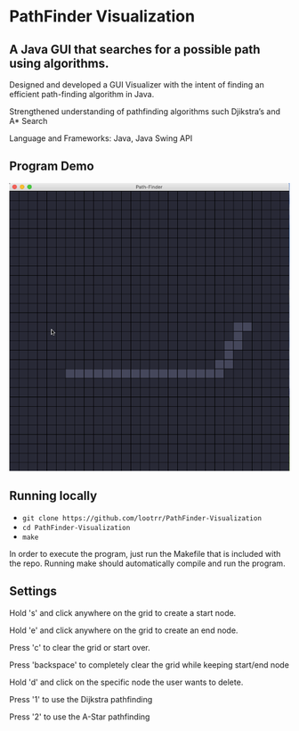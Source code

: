 # PathFinder Visualization

## A Java GUI that searches for a possible path using algorithms.
Designed and developed a GUI Visualizer with the intent of finding an efficient path-finding algorithm in Java.

Strengthened understanding of pathfinding algorithms such Djikstra’s and A* Search 

Language and Frameworks: Java, Java Swing API

## Program Demo
<img src='Demo.gif' title='Gif demo of pathfinder!' alt='PathFinder!'>

## Running locally
* `git clone https://github.com/lootrr/PathFinder-Visualization`
* `cd PathFinder-Visualization`
* `make`

In order to execute the program, just run the Makefile that is included with the repo. Running make should
automatically compile and run the program.

## Settings
Hold 's' and click anywhere on the grid to create a start node.

Hold 'e' and click anywhere on the grid to create an end node.

Press 'c' to clear the grid or start over.

Press 'backspace' to completely clear the grid while keeping start/end node

Hold 'd' and click on the specific node the user wants to delete.

Press '1' to use the Dijkstra pathfinding

Press '2' to use the A-Star pathfinding

